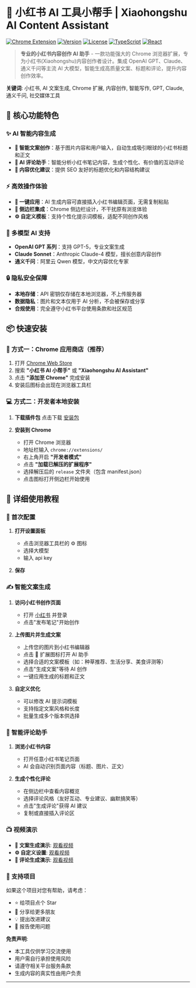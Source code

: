 # 🌺 小红书 AI 工具小帮手 | Xiaohongshu AI Content Assistant

[![Chrome Extension](https://img.shields.io/badge/Chrome-Extension-4285f4?style=flat-square&logo=google-chrome)](https://chrome.google.com/webstore)
[![Version](https://img.shields.io/badge/version-1.0.0-brightgreen?style=flat-square)](https://github.com/your-username/xhs-ai-tool)
[![License](https://img.shields.io/badge/license-MIT-blue?style=flat-square)](LICENSE)
[![TypeScript](https://img.shields.io/badge/TypeScript-007ACC?style=flat-square&logo=typescript&logoColor=white)](https://www.typescriptlang.org/)
[![React](https://img.shields.io/badge/React-20232A?style=flat-square&logo=react&logoColor=61DAFB)](https://reactjs.org/)

> **专业的小红书内容创作 AI 助手** - 一款功能强大的 Chrome 浏览器扩展，专为小红书(Xiaohongshu)内容创作者设计。集成 OpenAI GPT、Claude、通义千问等主流 AI 大模型，智能生成高质量文案、标题和评论，提升内容创作效率。

**关键词**: 小红书, AI 文案生成, Chrome 扩展, 内容创作, 智能写作, GPT, Claude, 通义千问, 社交媒体工具

## 🚀 核心功能特色

### ✨ AI 智能内容生成

- **📝 智能文案创作**：基于图片内容和用户输入，自动生成吸引眼球的小红书标题和正文
- **💬 AI 评论助手**：智能分析小红书笔记内容，生成个性化、有价值的互动评论
- **🎯 内容优化建议**：提供 SEO 友好的标题优化和内容结构建议

### ⚡ 高效操作体验

- **🔄 一键应用**：AI 生成内容可直接插入小红书编辑页面，无需复制粘贴
- **📱 侧边栏集成**：Chrome 侧边栏设计，不干扰原有浏览体验
- **⚙️ 自定义模板**：支持个性化提示词模板，适配不同创作风格

### 🤖 多模型 AI 支持

- **OpenAI GPT 系列**：支持 GPT-5，专业文案生成
- **Claude Sonnet**：Anthropic Claude-4 模型，擅长创意内容创作
- **通义千问**：阿里云 Qwen 模型，中文内容优化专家

### 🔒 隐私安全保障

- **本地存储**：API 密钥仅存储在本地浏览器，不上传服务器
- **数据隐私**：图片和文本仅用于 AI 分析，不会被保存或分享
- **合规使用**：完全遵守小红书平台使用条款和社区规范

## 📦 快速安装

### 🏪 方式一：Chrome 应用商店（推荐）

1. 打开 [Chrome Web Store](https://chrome.google.com/webstore)
2. 搜索 **"小红书 AI 小帮手"** 或 **"Xiaohongshu AI Assistant"**
3. 点击 **"添加至 Chrome"** 完成安装
4. 安装后图标会出现在浏览器工具栏

### 💻 方式二：开发者本地安装

1. **下载插件包**
   点击下载 [安装包](https://github.com/XiaoruiWang-SH/xhs-ai-tool/raw/main/release/release.zip)

2. **安装到 Chrome**
   - 打开 Chrome 浏览器
   - 地址栏输入 `chrome://extensions/`
   - 右上角开启 **"开发者模式"**
   - 点击 **"加载已解压的扩展程序"**
   - 选择解压后的 `release` 文件夹（包含 manifest.json）
   - 点击图标打开侧边栏开始使用

## 📖 详细使用教程

### 🔧 首次配置

1. **打开设置面板**

   - 点击浏览器工具栏的 ⚙️ 图标
   - 选择大模型
   - 输入 api key

2. **保存**

### ✍️ 智能文案生成

1. **访问小红书创作页面**

   - 打开 [小红书](https://www.xiaohongshu.com) 并登录
   - 点击"发布笔记"开始创作

2. **上传图片并生成文案**

   - 上传您的图片到小红书编辑器
   - 点击 🌺 扩展图标打开 AI 助手
   - 选择合适的文案模板（如：种草推荐、生活分享、美食评测等）
   - 点击"生成文案"等待 AI 创作
   - 一键应用生成的标题和正文

3. **自定义优化**
   - 可以修改 AI 提示词模板
   - 支持指定文案风格和长度
   - 批量生成多个版本供选择

### 💬 智能评论助手

1. **浏览小红书内容**

   - 打开任意小红书笔记页面
   - AI 会自动识别页面内容（标题、图片、正文）

2. **生成个性化评论**
   - 在侧边栏中查看内容概览
   - 选择评论风格（友好互动、专业建议、幽默搞笑等）
   - 点击"生成评论"获得 AI 建议
   - 复制或直接插入评论区

### 📺 视频演示

- **📝 文案生成演示**: [观看视频](./materials/postNote.mov)
- **⚙️ 自定义设置**: [观看视频](./materials/custom.mov)
- **💬 评论生成演示**: [观看视频](./materials/comment.mov)

### 🌟 支持项目

如果这个项目对您有帮助，请考虑：

- ⭐ 给项目点个 Star
- 🔄 分享给更多朋友
- 💡 提出改进建议
- 🐛 报告使用问题

**免责声明**:

- 本工具仅供学习交流使用
- 用户需自行承担使用风险
- 请遵守相关平台服务条款
- 生成内容的真实性由用户负责

---
